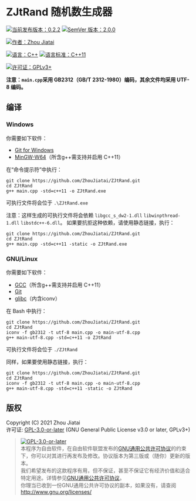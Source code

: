 # ZJtRand 随机数生成器

[![当前发布版本：0.2.2](https://img.shields.io/badge/%E5%BD%93%E5%89%8D%E5%8F%91%E5%B8%83%E7%89%88%E6%9C%AC-0.2.2-blue)](https://github.com/ZhouJiatai/ZJtRand/releases/tag/0.2.2)
[![SemVer 版本：2.0.0](https://img.shields.io/badge/Semver%20%E7%89%88%E6%9C%AC-2.0.0-blue)](https://semver.org/lang/zh-CN/spec/v2.0.0.html)

[![作者：Zhou Jiatai](https://img.shields.io/badge/%E4%BD%9C%E8%80%85-Zhou%20Jiatai-yellowgreen)](https://github.com/ZhouJiatai)

[![语言：C++](https://img.shields.io/badge/%E8%AF%AD%E8%A8%80-C%2B%2B-ff69b4)](https://github.com/cplusplus)
[![语言标准：C++11](https://img.shields.io/badge/%E8%AF%AD%E8%A8%80%E6%A0%87%E5%87%86-C%2B%2B11-ff69b4)](https://wg21.link/std11)

[![许可证：GPLv3+](https://img.shields.io/badge/%E8%AE%B8%E5%8F%AF%E8%AF%81-GPLv3%2B-red)](http://www.gnu.org/licenses/gpl-3.0.html)

**注意：`main.cpp`采用 GB2312（GB/T 2312-1980）编码，其余文件均采用 UTF-8 编码。**

## 编译

### Windows

你需要如下软件：
* [Git for Windows](https://gitforwindows.org/)  
* [MinGW-W64](http://www.mingw-w64.org/doku.php)（所含g++需支持并启用 C++11）  

在“命令提示符”中执行：

    git clone https://github.com/ZhouJiatai/ZJtRand.git
    cd ZJtRand
    g++ main.cpp -std=c++11 -o ZJtRand.exe

可执行文件将会位于 `.\ZJtRand.exe`

注意：这样生成的可执行文件将会依赖 `libgcc_s_dw2-1.dll` `libwinpthread-1.dll` `libstdc++-6.dll`。
如果要抗拒这种依赖，请使用静态链接，执行：

    git clone https://github.com/ZhouJiatai/ZJtRand.git
    cd ZJtRand
    g++ main.cpp -std=c++11 -static -o ZJtRand.exe

### GNU/Linux

你需要如下软件：
* [GCC](https://gcc.gnu.org/)（所含g++需支持并启用 C++11）
* [Git](https://git-scm.com/)
* [glibc](http://www.gnu.org/software/libc/)（内含iconv）

在 Bash 中执行：

    git clone https://github.com/ZhouJiatai/ZJtRand.git
    cd ZJtRand
    iconv -f gb2312 -t utf-8 main.cpp -o main-utf-8.cpp
    g++ main-utf-8.cpp -std=c++11 -o ZJtRand

可执行文件将会位于 `./ZJtRand`

同样，如果要使用静态链接，执行：

    git clone https://github.com/ZhouJiatai/ZJtRand.git
    cd ZJtRand
    iconv -f gb2312 -t utf-8 main.cpp -o main-utf-8.cpp
    g++ main-utf-8.cpp -std=c++11 -static -o ZJtRand

## 版权

Copyright (C) 2021 Zhou Jiatai  
许可证: [GPL-3.0-or-later](http://www.gnu.org/licenses/gpl-3.0.html) (GNU General Public License v3.0 or later, GPLv3+)

> [![GPL-3.0-or-later](http://www.gnu.org/graphics/gplv3-or-later-sm.png)](http://www.gnu.org/licenses/gpl-3.0.html)  
本程序为自由软件，在自由软件联盟发布的[GNU通用公共许可协议](http://www.gnu.org/licenses/gpl-3.0.html)的约束下，你可以对其进行再发布及修改。协议版本为第三版或（随你）更新的版本。  
我们希望发布的这款程序有用，但不保证，甚至不保证它有经济价值和适合特定用途。详情参见[GNU通用公共许可协议](http://www.gnu.org/licenses/gpl-3.0.html)。  
你理当已收到一份GNU通用公共许可协议的副本，如果没有，请查阅<http://www.gnu.org/licenses/>
